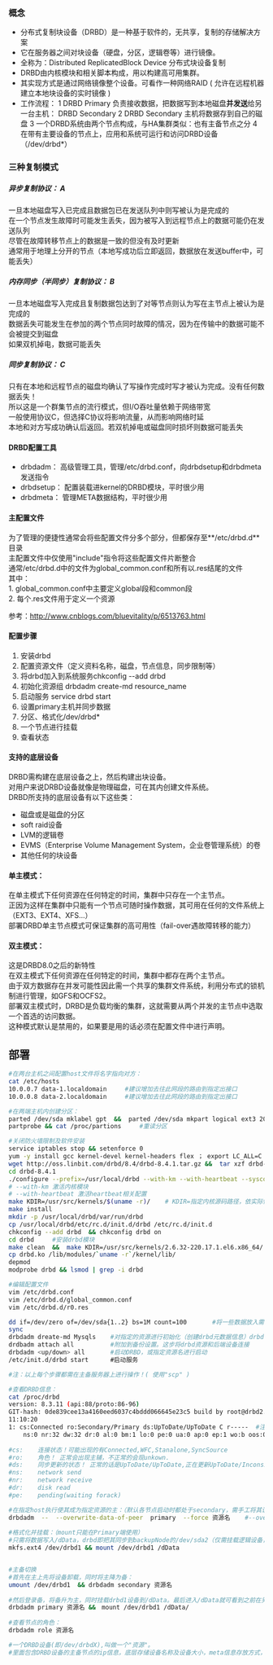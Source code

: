 ### 概念
* 分布式复制块设备（DRBD）是一种基于软件的，无共享，复制的存储解决方案
* 它在服务器之间对块设备（硬盘，分区，逻辑卷等）进行镜像。
* 全称为：Distributed ReplicatedBlock Device 分布式块设备复制
* DRBD由内核模块和相关脚本构成，用以构建高可用集群。
* 其实现方式是通过网络镜像整个设备。可看作一种网络RAID ( 允许在远程机器建立本地块设备的实时镜像 )
* 工作流程：
    1 DRBD Primary 负责接收数据，把数据写到本地磁盘**并发送**给另一台主机： DRBD Secondary
    2 DRBD Secondary 主机将数据存到自己的磁盘
    3 一个DRBD系统由两个节点构成，与HA集群类似：也有主备节点之分
    4 在带有主要设备的节点上，应用和系统可运行和访问DRBD设备（/dev/drbd*）

### 三种复制模式
##### 异步复制协议： A
一旦本地磁盘写入已完成且数据包已在发送队列中则写被认为是完成的  
在一个节点发生故障时可能发生丢失，因为被写入到远程节点上的数据可能仍在发送队列  
尽管在故障转移节点上的数据是一致的但没有及时更新  
通常用于地理上分开的节点（本地写成功后立即返回，数据放在发送buffer中，可能丢失） 
##### 内存同步（半同步）复制协议： B
一旦本地磁盘写入完成且复制数据包达到了对等节点则认为写在主节点上被认为是完成的  
数据丢失可能发生在参加的两个节点同时故障的情况，因为在传输中的数据可能不会被提交到磁盘  
如果双机掉电，数据可能丢失
##### 同步复制协议： C
只有在本地和远程节点的磁盘均确认了写操作完成时写才被认为完成。没有任何数据丢失！  
所以这是一个群集节点的流行模式，但I/O吞吐量依赖于网络带宽  
一般使用协议C，但选择C协议将影响流量，从而影响网络时延  
本地和对方写成功确认后返回。若双机掉电或磁盘同时损坏则数据可能丢失  

#### DRBD配置工具
* drbdadm：       高级管理工具，管理/etc/drbd.conf，向drbdsetup和drbdmeta发送指令
* drbdsetup：     配置装载进kernel的DRBD模块，平时很少用
* drbdmeta：      管理META数据结构，平时很少用

#### 主配置文件
为了管理的便捷性通常会将些配置文件分多个部分，但都保存至**/etc/drbd.d**目录  
主配置文件中仅使用"include"指令将这些配置文件片断整合  
通常/etc/drbd.d中的文件为global_common.conf和所有以.res结尾的文件  
其中：  
    1. global_common.conf中主要定义global段和common段  
    2. 每个.res文件用于定义一个资源  
    
参考：http://www.cnblogs.com/bluevitality/p/6513763.html  

#### 配置步骤
1. 安装drbd  
2. 配置资源文件（定义资料名称，磁盘，节点信息，同步限制等）  
3. 将drbd加入到系统服务chkconfig --add drbd   
4. 初始化资源组 drbdadm create-md resource_name  
5. 启动服务 service drbd start  
6. 设置primary主机并同步数据  
7. 分区、格式化/dev/drbd\*  
8. 一个节点进行挂载  
9. 查看状态  


#### 支持的底层设备
DRBD需构建在底层设备之上，然后构建出块设备。  
对用户来说DRBD设备就像是物理磁盘，可在其内创建文件系统。  
DRBD所支持的底层设备有以下这些类：  
* 磁盘或是磁盘的分区  
* soft raid设备  
* LVM的逻辑卷  
* EVMS（Enterprise Volume Management System，企业卷管理系统）的卷  
* 其他任何的块设备  


#### 单主模式：
在单主模式下任何资源在任何特定的时间，集群中只存在一个主节点。  
正因为这样在集群中只能有一个节点可随时操作数据，其可用在任何的文件系统上（EXT3、EXT4、XFS...）  
部署DRBD单主节点模式可保证集群的高可用性（fail-over遇故障转移的能力）  
 
#### 双主模式：
这是DRBD8.0之后的新特性  
在双主模式下任何资源在任何特定的时间，集群中都存在两个主节点。  
由于双方数据存在并发可能性因此需一个共享的集群文件系统，利用分布式的锁机制进行管理，如GFS和OCFS2。  
部署双主模式时，DRBD是负载均衡的集群，这就需要从两个并发的主节点中选取一个首选的访问数据。  
这种模式默认是禁用的，如果要是用的话必须在配置文件中进行声明。  


## 部署
```bash
#在两台主机之间配置host文件将名字指向对方：
cat /etc/hosts
10.0.0.7 data-1.localdomain     #建议增加去往此网段的路由到指定出接口
10.0.0.8 data-2.localdomain     #建议增加去往此网段的路由到指定出接口

#在两端主机内创建分区：
parted /dev/sda mklabel gpt  &&  parted /dev/sda mkpart logical ext3 20GB 20GB   #数据区
partprobe && cat /proc/partions     #重读分区

#关闭防火墙限制及软件安装
service iptables stop && setenforce 0
yum -y install gcc kernel-devel kernel-headers flex ； export LC_ALL=C
wget http://oss.linbit.com/drbd/8.4/drbd-8.4.1.tar.gz &&  tar xzf drbd-8.4.1.tar.gz
cd drbd-8.4.1
./configure --prefix=/usr/local/drbd --with-km --with-heartbeat --sysconfdir=/etc/drbd     
# --with-km 激活内核模块 
# --with-heartbeat 激活heartbeat相关配置
make KDIR=/usr/src/kernels/$(uname -r)/    # KDIR=指定内核源码路径，依实际情况设置（查内核路径：ls -l /usr/src/kernels/$(uname -r)/）
make install 
mkdir -p /usr/local/drbd/var/run/drbd  
cp /usr/local/drbd/etc/rc.d/init.d/drbd /etc/rc.d/init.d  
chkconfig --add drbd  && chkconfig drbd on    
cd drbd     #安装drbd模块
make clean  &&  make KDIR=/usr/src/kernels/2.6.32-220.17.1.el6.x86_64/  
cp drbd.ko /lib/modules/`uname -r`/kernel/lib/  
depmod
modprobe drbd && lsmod | grep -i drbd

#编辑配置文件
vim /etc/drbd.conf
vim /etc/drbd.d/global_common.conf
vim /etc/drbd.d/r0.res

dd if=/dev/zero of=/dev/sda{1..2} bs=1M count=100       #将一些数据放入需同步的设备中以防止create-md时出错
sync         
drbdadm dreate-md Mysqls    #对指定的资源进行初始化（创建drbd元数据信息）drbd管理命令：drbdadm --help
drdbadm attach all          #附加到备份设置。这步将drbd资源和后端设备连接
drbdadm <up/down> all       #启动DRBD，或指定资源名进行启动
/etc/init.d/drbd start      #启动服务

#注：以上每个步骤都需在主备服务器上进行操作！( 使用"scp" )

#查看DRBD信息：
cat /proc/drbd
version: 8.3.11 (api:88/proto:86-96) 
GIT-hash: 0de839cee13a4160eed6037c4bddd066645e23c5 build by root@drbd2.localdomain, 2011-07-08  
11:10:20 
1: cs:Connected ro:Secondary/Primary ds:UpToDate/UpToDate C r-----  #注：ro:Secondary/Primary即: ro:自身/对端角色
    ns:0 nr:32 dw:32 dr:0 al:0 bm:1 lo:0 pe:0 ua:0 ap:0 ep:1 wo:b oos:0 
 
#cs:    连接状态！可能出现的有Connected,WFC,Stanalone,SyncSource 
#ro:    角色！ 正常会出现主辅，不正常的会现unkown. 
#ds:    同步更新的状态！ 正常的话是UpToDate/UpToDate,正在更新UpToDate/Inconsistent
#ns:    network send 
#nr:    network receive
#dr:    disk read
#pe:    pending(waiting forack)

#在指定host执行使其成为指定资源的主：（默认各节点启动时都处于secondary，需手工将其设成primary才能正常被挂载工作）
drbdadm  --  --overwrite-data-of-peer  primary  --force 资源名    #--overwrite-data-of-peer 覆盖对端的数据
 
#格式化并挂载：（mount只能在Primary端使用）
#只需将数据写入/dData，drbd即把其同步到backupNode的/dev/sda2（仅需挂载逻辑设备，不挂载其下层的分区而由DRBD后台挂载用）
mkfs.ext4 /dev/drbd1 && mount /dev/drbd1 /dData


#主备切换
#首先在主上先将设备卸载，同时将主降为备：
umount /dev/drbd1  && drbdadm secondary 资源名  
 
#然后登录备，将备升为主，同时挂载drbd1设备到/dData。最后进入/dData就可看到之前在另一host写入的数据，若没有则同步失败
drbdadm primary 资源名 &&　mount /dev/drbd1 /dData/ 
 
#查看节点的角色：
drbdadm role 资源名

#一个DRBD设备(即/dev/drbdX),叫做一个"资源"。
#里面包含DRBD设备的主备节点的ip信息，底层存储设备名称及设备大小，meta信息存放方式，drbd对外提供的设备名等

```














